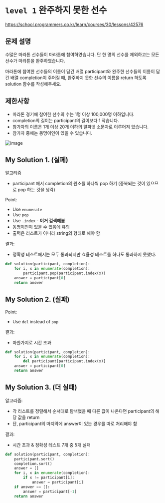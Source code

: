 # `level 1` 완주하지 못한 선수 
https://school.programmers.co.kr/learn/courses/30/lessons/42576

## 문제 설명

수많은 마라톤 선수들이 마라톤에 참여하였습니다. 단 한 명의 선수를 제외하고는 모든 선수가 마라톤을 완주하였습니다.

마라톤에 참여한 선수들의 이름이 담긴 배열 participant와 완주한 선수들의 이름이 담긴 배열 completion이 주어질 때, 완주하지 못한 선수의 이름을 return 하도록 solution 함수를 작성해주세요.

## 제한사항
- 마라톤 경기에 참여한 선수의 수는 1명 이상 100,000명 이하입니다.
- completion의 길이는 participant의 길이보다 1 작습니다.
- 참가자의 이름은 1개 이상 20개 이하의 알파벳 소문자로 이루어져 있습니다.
- 참가자 중에는 동명이인이 있을 수 있습니다.

![image](https://user-images.githubusercontent.com/122213470/229139309-17d4195b-364b-4bf9-bdf3-bd7929e05e17.png)

## My Solution 1. (실페)

알고리즘
- participant 에서 completion의 원소를 하나씩 pop 하기 (중복되는 것이 있으므로 pop 하는 것을 생각)

Point:
- Use `enumerate`
- Use `pop`
- Use `.index` - **이거 검색해봄**
- 동명이인이 있을 수 있음에 유의
- 출력은 리스트가 아니라 string의 형태로 해야 함

결과:
- 정확성 테스트에서는 모두 통과되지만 효율성 테스트를 하나도 통과하지 못했다.

```python
def solution(participant, completion):
    for i, x in enumerate(completion):
        participant.pop(participant.index(x))
    answer = participant[0]
    return answer
```

## My Solution 2. (실패)

Point:
- Use `del` instead of `pop`

결과:
- 마찬가지로 시간 초과

```python
def solution(participant, completion):
    for i, x in enumerate(completion):
        del participant[participant.index(x)]
    answer = participant[0]
    return answer
```

## My Solution 3. (더 실패)

알고리즘:
- 각 리스트를 정렬해서 순서대로 탐색했을 때 다른 값이 나온다면 participant의 해당 값을 return
- 단, participant의 마지막에 answer이 있는 경우를 따로 처리해야 함

결과:
- 시간 초과 & 정확성 테스트 7개 중 5개 실패

```python
def solution(participant, completion):
    participant.sort()
    completion.sort()
    answer = []
    for i, x in enumerate(completion):
        if x != participant[i]:
            answer = participant[i]
    if answer == []:
        answer = participant[-1]
    return answer
```


